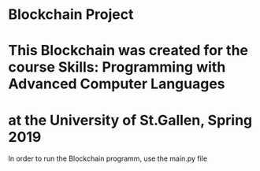# Blockchain Project
# This Blockchain was created for the course Skills: Programming with Advanced Computer Languages
# at the University of St.Gallen, Spring 2019

In order to run the Blockchain programm, use the main.py file
